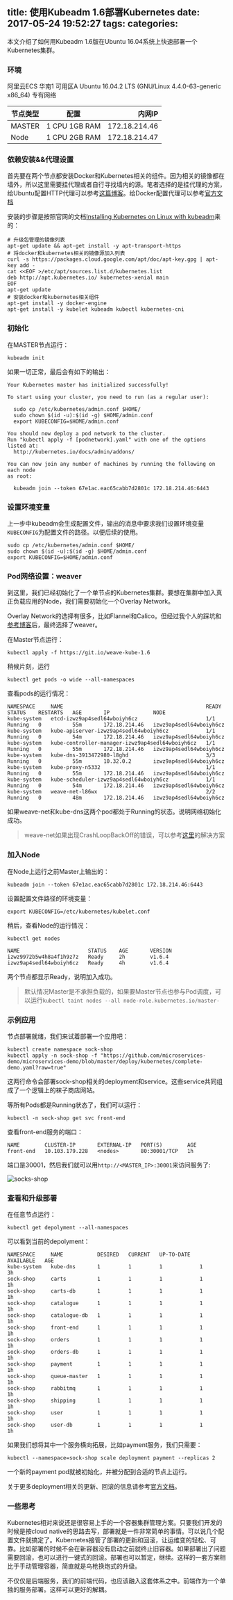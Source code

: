 title: 使用Kubeadm 1.6部署Kubernetes
date: 2017-05-24 19:52:27
tags:
categories:
---


本文介绍了如何用Kubeadm 1.6版在Ubuntu 16.04系统上快速部署一个Kubernetes集群。

<!-- more -->

### 环境

阿里云ECS 华南1 可用区A Ubuntu 16.04.2 LTS (GNU/Linux 4.4.0-63-generic x86_64) 专有网络

| 节点类型      | 配置        |内网IP  |
| ------------- |:-------------:| -----:|
|MASTER     | 1 CPU 1GB RAM | 172.18.214.46|
| Node    | 1 CPU 2GB RAM      |    172.18.214.47 |

### 依赖安装&&代理设置

首先要在两个节点都安装Docker和Kubernetes相关的组件。因为相关的镜像都在墙外，所以这里需要挂代理或者自行寻找墙内的源。笔者选择的是挂代理的方案，给Ubuntu配置HTTP代理可以参考[这篇博客](http://dearmadman.com/2015/08/30/use-shadowsocks-in-ubuntu/)。给Docker配置代理可以参考[官方文档](https://docs.docker.com/engine/admin/systemd/#httphttps-proxy)

安装的步骤是按照官网的文档[Installing Kubernetes on Linux with kubeadm](https://kubernetes.io/docs/getting-started-guides/kubeadm/)来的：

```
# 升级包管理的镜像列表
apt-get update && apt-get install -y apt-transport-https
# 将docker和kubernetes相关的镜像源加入列表
curl -s https://packages.cloud.google.com/apt/doc/apt-key.gpg | apt-key add -
cat <<EOF >/etc/apt/sources.list.d/kubernetes.list
deb http://apt.kubernetes.io/ kubernetes-xenial main
EOF
apt-get update
# 安装docker和kubernetes相关组件
apt-get install -y docker-engine
apt-get install -y kubelet kubeadm kubectl kubernetes-cni
```

### 初始化

在MASTER节点运行：

`kubeadm init`

如果一切正常，最后会有如下的输出：

```
Your Kubernetes master has initialized successfully!

To start using your cluster, you need to run (as a regular user):

  sudo cp /etc/kubernetes/admin.conf $HOME/
  sudo chown $(id -u):$(id -g) $HOME/admin.conf
  export KUBECONFIG=$HOME/admin.conf

You should now deploy a pod network to the cluster.
Run "kubectl apply -f [podnetwork].yaml" with one of the options listed at:
  http://kubernetes.io/docs/admin/addons/

You can now join any number of machines by running the following on each node
as root:

  kubeadm join --token 67e1ac.eac65cabb7d2801c 172.18.214.46:6443
```


### 设置环境变量


上一步中kubeadm会生成配置文件，输出的消息中要求我们设置环境变量`KUBECONFIG`为配置文件的路径。以便后续的使用。

```
sudo cp /etc/kubernetes/admin.conf $HOME/
sudo chown $(id -u):$(id -g) $HOME/admin.conf
export KUBECONFIG=$HOME/admin.conf
```

### Pod网络设置：weaver

到这里，我们已经初始化了一个单节点的Kubernetes集群。要想在集群中加入真正负载应用的Node，我们需要初始化一个Overlay Network。

Overlay Network的选择有很多，比如Flannel和Calico。但经过我个人的踩坑和[参考博客](http://tonybai.com/2016/12/30/install-kubernetes-on-ubuntu-with-kubeadm/)后，最终选择了weaver。

在Master节点运行：

```
kubectl apply -f https://git.io/weave-kube-1.6
```

稍候片刻，运行

```
kubectl get pods -o wide --all-namespaces
```

查看pods的运行情况：

```
NAMESPACE     NAME                                              READY     STATUS    RESTARTS   AGE       IP              NODE
kube-system   etcd-izwz9ap4sedl64wboiyh6cz                      1/1       Running   0          55m       172.18.214.46   izwz9ap4sedl64wboiyh6cz
kube-system   kube-apiserver-izwz9ap4sedl64wboiyh6cz            1/1       Running   0          54m       172.18.214.46   izwz9ap4sedl64wboiyh6cz
kube-system   kube-controller-manager-izwz9ap4sedl64wboiyh6cz   1/1       Running   0          55m       172.18.214.46   izwz9ap4sedl64wboiyh6cz
kube-system   kube-dns-3913472980-l8ghd                         3/3       Running   0          55m       10.32.0.2       izwz9ap4sedl64wboiyh6cz
kube-system   kube-proxy-n5332                                  1/1       Running   0          55m       172.18.214.46   izwz9ap4sedl64wboiyh6cz
kube-system   kube-scheduler-izwz9ap4sedl64wboiyh6cz            1/1       Running   0          54m       172.18.214.46   izwz9ap4sedl64wboiyh6cz
kube-system   weave-net-l86wx                                   2/2       Running   0          48m       172.18.214.46   izwz9ap4sedl64wboiyh6cz
```

如果weave-net和kube-dns这两个pod都处于Running的状态。说明网络初始化成功。

> weave-net如果出现CrashLoopBackOff的错误，可以参考[这里](http://tonybai.com/2016/12/30/install-kubernetes-on-ubuntu-with-kubeadm-2/)的解决方案

### 加入Node

在Node上运行之前Master上输出的：

```
kubeadm join --token 67e1ac.eac65cabb7d2801c 172.18.214.46:6443
```

设置配置文件路径的环境变量：

```
export KUBECONFIG=/etc/kubernetes/kubelet.conf
```

稍后，查看Node的运行情况：

```
kubectl get nodes

NAME                      STATUS    AGE       VERSION
izwz9972b5w4h8a4f1h9z7z   Ready     2h        v1.6.4
izwz9ap4sedl64wboiyh6cz   Ready     4h        v1.6.4
```

两个节点都显示Ready，说明加入成功。

> 默认情况Master是不承担负载的，如果要Master节点也参与Pod调度，可以运行`kubectl taint nodes --all node-role.kubernetes.io/master-`


### 示例应用

节点部署就绪，我们来试着部署一个应用吧：

```
kubectl create namespace sock-shop
kubectl apply -n sock-shop -f "https://github.com/microservices-demo/microservices-demo/blob/master/deploy/kubernetes/complete-demo.yaml?raw=true"
```

这两行命令会部署sock-shop相关的deployment和service。这些service共同组成了一个逻辑上的袜子商店网站。

等所有Pods都是Running状态了，我们可以运行：

```
kubectl -n sock-shop get svc front-end
```

查看front-end服务的端口：

```
NAME        CLUSTER-IP       EXTERNAL-IP   PORT(S)        AGE
front-end   10.103.179.228   <nodes>       80:30001/TCP   1h
```

端口是30001，然后我们就可以用`http://<MASTER_IP>:30001`来访问服务了:

![socks-shop](http://wx1.sinaimg.cn/large/64c45edcly1ffysdi2jjfj21kw0yhnpe.jpg)

### 查看和升级部署

在任意节点运行：

```
kubectl get depolyment --all-namespaces
```

可以看到当前的depolyment：

```
NAMESPACE     NAME           DESIRED   CURRENT   UP-TO-DATE   AVAILABLE   AGE
kube-system   kube-dns       1         1         1            1           3h
sock-shop     carts          1         1         1            1           1h
sock-shop     carts-db       1         1         1            1           1h
sock-shop     catalogue      1         1         1            1           1h
sock-shop     catalogue-db   1         1         1            1           1h
sock-shop     front-end      1         1         1            1           1h
sock-shop     orders         1         1         1            1           1h
sock-shop     orders-db      1         1         1            1           1h
sock-shop     payment        1         1         1            1           1h
sock-shop     queue-master   1         1         1            1           1h
sock-shop     rabbitmq       1         1         1            1           1h
sock-shop     shipping       1         1         1            1           1h
sock-shop     user           1         1         1            1           1h
sock-shop     user-db        1         1         1            1           1h
```

如果我们想将其中一个服务横向拓展，比如payment服务，我们只需要：

```
kubectl --namespace=sock-shop scale deployment payment --replicas 2
```

一个新的payment pod就被初始化，并被分配到合适的节点上运行。

关于更多deployment相关的更新、回滚的信息请参考[官方文档](https://kubernetes.io/docs/concepts/workloads/controllers/deployment/)。


### 一些思考

Kubernetes相对来说还是很容易上手的一个容器集群管理方案。只要我们开发的时候是按cloud native的思路去写，部署就是一件非常简单的事情。可以说几个配置文件就搞定了。Kubernetes接管了部署的更新和回滚，让运维变的轻松、可靠。比如部署的时候不会在新容器没有启动之前就终止旧容器。如果部署出了问题需要回滚，也可以进行一键式的回滚。部署也可以暂定，继续。这样的一套方案相比于手动管理容器，简直就是鸟枪换炮式的升级。

不仅仅是后端服务，我们的前端代码，也应该融入这套体系之中。前端作为一个单独的服务部署。这样可以更好的解耦。
